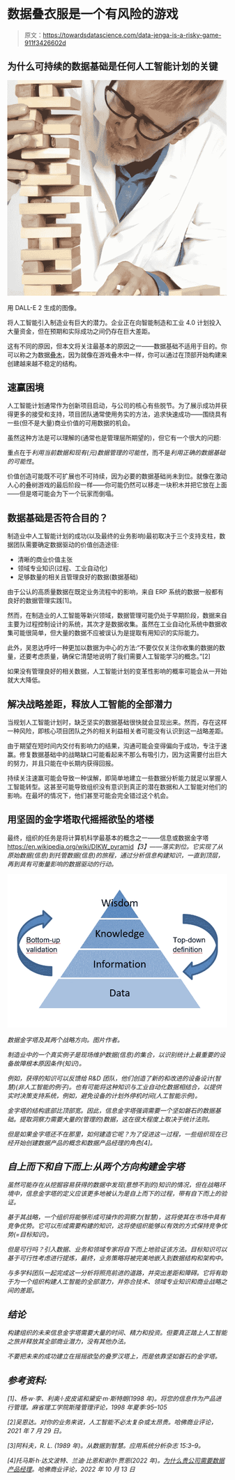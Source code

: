 # 数据叠衣服是一个有风险的游戏

> 原文：<https://towardsdatascience.com/data-jenga-is-a-risky-game-911f3426602d>

## **为什么可持续的数据基础是任何人工智能计划的关键**

![](img/85295fa9448ba8476948f67928baf330.png)

用 DALL-E 2 生成的图像。

将人工智能引入制造业有巨大的潜力。企业正在向智能制造和工业 4.0 计划投入大量资金，但在预期和实际成功之间仍存在巨大差距。

这有不同的原因，但本文将关注最基本的原因之一——数据基础不适用于目的。你可以称之为数据[叠木](https://en.wikipedia.org/wiki/Jenga)，因为就像在游戏叠木中一样，你可以通过在顶部开始构建来创建越来越不稳定的结构。

## 速赢困境

人工智能计划通常作为创新项目启动，与公司的核心有些脱节。为了展示成功并获得更多的接受和支持，项目团队通常使用务实的方法，追求快速成功——围绕具有一些(但不是大量)商业价值的可用数据的机会。

虽然这种方法是可以理解的(通常也是管理层所期望的)，但它有一个很大的问题:

重点在于*利用当前数据和现有(元)数据管理的可能性*，而不是*利用正确的数据基础的可能性*。

价值创造可能既不可扩展也不可持续，因为必要的数据基础尚未到位。就像在激动人心的叠树游戏的最后阶段一样——你可能仍然可以移走一块积木并把它放在上面——但是塔可能会为下一个玩家而倒塌。

## 数据基础是否符合目的？

制造业中人工智能计划的成功(以及最终的业务影响)最初取决于三个支持支柱，数据团队需要确定数据驱动的价值创造途径:

*   清晰的商业价值主张
*   领域专业知识(过程、工业自动化)
*   足够数量的相关且管理良好的数据(数据基础)

由于公认的高质量数据在既定业务流程中的影响，来自 ERP 系统的数据一般都有良好的数据管理实践[1]。

然而，在制造业的人工智能等新兴领域，数据管理可能仍处于早期阶段，数据来自主要为过程控制设计的系统，其次才是数据收集。虽然在工业自动化系统中数据收集可能很简单，但大量的数据不应被误认为是提取有用知识的实际能力。

此外，吴恩达呼吁一种更加以数据为中心的方法:“不要仅仅关注你收集的数据的数量，还要考虑质量，确保它清楚地说明了我们需要人工智能学习的概念。”[2]

如果没有管理良好的相关数据，人工智能计划的变革性影响的概率可能会从一开始就大大降低。

## 解决战略差距，释放人工智能的全部潜力

当规划人工智能计划时，缺乏坚实的数据基础很快就会显现出来。然而，存在这样一种风险，即核心项目团队之外的相关利益相关者可能没有认识到这一战略差距。

由于期望在短时间内交付有影响力的结果，沟通可能会变得偏向于成功，专注于速赢。修复数据基础中的战略缺口可能看起来不那么有吸引力，因为这需要付出巨大的努力，并且只能在中长期内获得回报。

持续关注速赢可能会导致一种误解，即简单地建立一些数据分析能力就足以掌握人工智能转型。这甚至可能导致组织没有意识到真正的潜在数据和人工智能对他们的影响。在最坏的情况下，他们甚至可能会完全错过这个机会。

## 用坚固的金字塔取代摇摇欲坠的塔楼

最终，组织的任务是将计算机科学最基本的概念之一——信息或数据金字塔<https://en.wikipedia.org/wiki/DIKW_pyramid>*【3】——落实到位。它实现了从原始数据(信息)到托管数据(信息)的旅程，通过分析信息构建知识，一直到顶层，再到具有可衡量影响的数据驱动的行动。*

*![](img/3c1b8d0bc72ca8b30e0cd8198cd927df.png)*

*数据金字塔及其两个战略方向。图片作者。*

*制造业中的一个真实例子是现场维护数据(信息)的集合，以识别统计上最重要的设备故障根本原因条件(知识)。*

*例如，获得的知识可以反馈给 R&D 团队，他们创造了新的和改进的设备设计(智慧)(非人工智能的例子)。也有可能将这种知识与工业自动化数据相结合，以提供实时决策支持系统，例如，避免设备的计划外停机时间(人工智能示例)。*

*金字塔的结构底部比顶部宽。因此，信息金字塔强调需要一个坚如磐石的数据基础。提取洞察力需要大量的(管理的)数据，这在很大程度上取决于统计法则。*

*但是如果金字塔还不在那里，如何建造它呢？为了促进这一过程，一些组织现在已经开始创建数据产品的概念和数据产品经理的角色[4]。*

## *自上而下和自下而上:从两个方向构建金字塔*

*虽然可能存在从挖掘容易获得的数据中发现(意想不到的)知识的情况，但在战略环境中，信息金字塔的定义应该更多地被认为是自上而下的过程，带有自下而上的验证。*

*基于其战略，一个组织将能够形成可操作的洞察力(智慧)，这将使其在市场中具有竞争优势。它可以形成需要构建的知识，这将使组织能够以有效的方式保持竞争优势(=目标知识)。*

*但是可行吗？引入数据、业务和领域专家将自下而上地验证该方法。目标知识可以基于可行性考虑进行提炼，最终，业务策略将被完美地嵌入到数据结构和架构中。*

*与多学科团队一起完成这一分析将照亮前进的道路，并突出差距和障碍。它将有助于为一个组织构建人工智能的全部潜力，并弥合技术、领域专业知识和商业战略之间的差距。*

## *结论*

*构建组织的未来信息金字塔需要大量的时间、精力和投资。但要真正踏上人工智能之旅并释放其全部商业潜力，没有其他办法。*

*不要把未来的成功建立在摇摇欲坠的叠罗汉塔上，而是依靠坚如磐石的金字塔。*

## *参考资料:*

*[1]、杨·w·李、利奥·l·皮皮诺和黛安·m·斯特朗(1998 年)。将您的信息作为产品进行管理。麻省理工学院斯隆管理评论，1998 年夏季:95–105*

*[2]吴恩达。对你的业务来说，人工智能不必太复杂或太昂贵。哈佛商业评论，2021 年 7 月 29 日。*

*[3]阿科夫，R. L. (1989 年)。从数据到智慧。应用系统分析杂志 15:3–9。*

*[4]托马斯·h·达文波特、兰迪·比恩和谢尔·贾恩(2022 年)。[为什么贵公司需要数据产品经理](https://hbr.org/2022/10/why-your-company-needs-data-product-managers)。哈佛商业评论，2022 年 10 月 13 日*